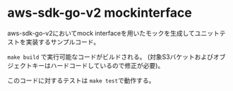 aws-sdk-go-v2 mockinterface
==============================
aws-sdk-go-v2においてmock interfaceを用いたモックを生成してユニットテストを実装するサンプルコード。

`make build` で実行可能なコードがビルドされる。
(対象S3バケットおよびオブジェクトキーはハードコードしているので修正が必要)。

このコードに対するテストは `make test`で動作する。
